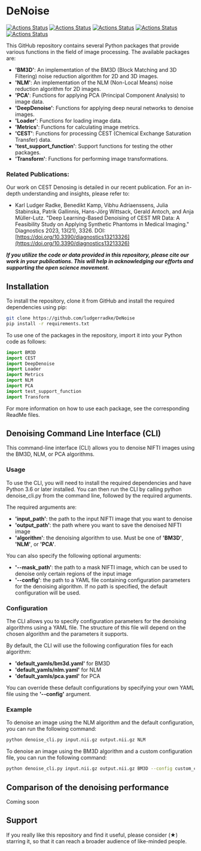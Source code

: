 # DeNoise

[![Actions Status](https://github.com/ludgerradke/DeNoise/actions/workflows/BM3D.yml/badge.svg)](https://github.com/ludgerradke/DeNoise/actions/workflows/BM3D.yml/badge.svg)
[![Actions Status](https://github.com/ludgerradke/DeNoise/actions/workflows/CEST.yml/badge.svg)](https://github.com/ludgerradke/DeNoise/actions/workflows/CEST.yml/badge.svg)
[![Actions Status](https://github.com/ludgerradke/DeNoise/actions/workflows/DeepDenoise.yml/badge.svg)](https://github.com/ludgerradke/DeNoise/actions/workflows/DeepDenoise.yml/badge.svg)
[![Actions Status](https://github.com/ludgerradke/DeNoise/actions/workflows/NLM.yml/badge.svg)](https://github.com/ludgerradke/DeNoise/actions/workflows/NLM.yml/badge.svg)
[![Actions Status](https://github.com/ludgerradke/DeNoise/actions/workflows/PCA.yml/badge.svg)](https://github.com/ludgerradke/DeNoise/actions/workflows/PCA.yml/badge.svg)

This GitHub repository contains several Python packages that provide various functions in the field of image processing. The available packages are:

- **'BM3D'**: An implementation of the BM3D (Block Matching and 3D Filtering) noise reduction algorithm for 2D and 3D images.
- **'NLM'**: An implementation of the NLM (Non-Local Means) noise reduction algorithm for 2D images.
- **'PCA'**: Functions for applying PCA (Principal Component Analysis) to image data.
- **'DeepDenoise'**: Functions for applying deep neural networks to denoise images.
- **'Loader'**: Functions for loading image data.
- **'Metrics'**: Functions for calculating image metrics.
- **'CEST'**: Functions for processing CEST (Chemical Exchange Saturation Transfer) data.
- **'test_support_function'**: Support functions for testing the other packages.
- **'Transform'**: Functions for performing image transformations.

### **Related Publications:**
Our work on CEST Denosing is detailed in our recent publication. For an in-depth understanding and insights, please refer to:

- Karl Ludger Radke, Benedikt Kamp, Vibhu Adriaenssens, Julia Stabinska, Patrik Gallinnis, Hans-Jörg Wittsack, Gerald Antoch, and Anja Müller-Lutz. "Deep Learning-Based Denoising of CEST MR Data: A Feasibility Study on Applying Synthetic Phantoms in Medical Imaging." Diagnostics 2023, 13(21), 3326. DOI: [https://doi.org/10.3390/diagnostics13213326](https://doi.org/10.3390/diagnostics13213326)

***If you utilize the code or data provided in this repository, please cite our work in your publications. This will help in acknowledging our efforts and supporting the open science movement.***


## Installation

To install the repository, clone it from GitHub and install the required dependencies using pip:

````bash
git clone https://github.com/ludgerradke/DeNoise
pip install -r requirements.txt
````
To use one of the packages in the repository, import it into your Python code as follows:

````python
import BM3D
import CEST
import DeepDenoise
import Loader
import Metrics
import NLM
import PCA
import test_support_function
import Transform
````
For more information on how to use each package, see the corresponding ReadMe files.

## Denoising Command Line Interface (CLI)

This command-line interface (CLI) allows you to denoise NIFTI images using the BM3D, NLM, or PCA algorithms.

### Usage

To use the CLI, you will need to install the required dependencies and have Python 3.6 or later installed. You can then run the CLI by calling python denoise_cli.py from the command line, followed by the required arguments.

The required arguments are:

- **'input_path'**: the path to the input NIFTI image that you want to denoise
- **'output_path'**: the path where you want to save the denoised NIFTI image
- **'algorithm'**: the denoising algorithm to use. Must be one of **'BM3D'**, **'NLM'**, or **'PCA'**.

You can also specify the following optional arguments:

- **'--mask_path'**: the path to a mask NIFTI image, which can be used to denoise only certain regions of the input image
- **'--config'**: the path to a YAML file containing configuration parameters for the denoising algorithm. If no path is specified, the default configuration will be used.

### Configuration

The CLI allows you to specify configuration parameters for the denoising algorithms using a YAML file. The structure of this file will depend on the chosen algorithm and the parameters it supports.

By default, the CLI will use the following configuration files for each algorithm:

- **'default_yamls/bm3d.yaml'** for BM3D
- **'default_yamls/nlm.yaml'** for NLM
- **'default_yamls/pca.yaml'** for PCA

You can override these default configurations by specifying your own YAML file using the **'--config'** argument.

### Example

To denoise an image using the NLM algorithm and the default configuration, you can run the following command:

````bash
python denoise_cli.py input.nii.gz output.nii.gz NLM
````

To denoise an image using the BM3D algorithm and a custom configuration file, you can run the following command:

````bash
python denoise_cli.py input.nii.gz output.nii.gz BM3D --config custom_config.yaml
````


## Comparison of the denoising performance

Coming soon


## Support
If you really like this repository and find it useful, please consider (★) starring it, so that it can reach a broader audience of like-minded people.

